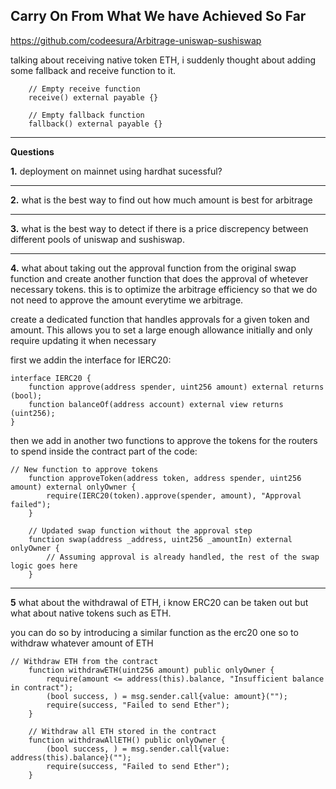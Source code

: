 ## Carry On From What We have Achieved So Far

https://github.com/codeesura/Arbitrage-uniswap-sushiswap

talking about receiving native token ETH, i suddenly thought about adding some fallback and receive function to it. 

```solidity
    // Empty receive function
    receive() external payable {}

    // Empty fallback function
    fallback() external payable {}
```


---------------------------------------------------------------------------------------------------------------------


__Questions__


__1.__ deployment on mainnet using hardhat sucessful?


---------------------------------------------------------------------------------------------------------------------

__2.__ what is the best way to find out how much amount is best for arbitrage


---------------------------------------------------------------------------------------------------------------------


__3.__ what is the best way to detect if there is a price discrepency between different pools of uniswap and sushiswap.


---------------------------------------------------------------------------------------------------------------------


__4.__ what about taking out the approval function from the original swap function and create another function that does the approval of whetever necessary tokens. this is to optimize the arbitrage efficiency so that we do not need to approve the amount everytime we arbitrage. 


create a dedicated function that handles approvals for a given token and amount. This allows you to set a large enough allowance initially and only require updating it when necessary 

first we addin the interface for IERC20:


```solidity
interface IERC20 {
    function approve(address spender, uint256 amount) external returns (bool);
    function balanceOf(address account) external view returns (uint256);
}
```

then we add in another two functions to approve the tokens for the routers to spend inside the contract part of the code:


```solidity
// New function to approve tokens
    function approveToken(address token, address spender, uint256 amount) external onlyOwner {
        require(IERC20(token).approve(spender, amount), "Approval failed");
    }

    // Updated swap function without the approval step
    function swap(address _address, uint256 _amountIn) external onlyOwner {
        // Assuming approval is already handled, the rest of the swap logic goes here
    }
```



---------------------------------------------------------------------------------------------------------------------


__5__ what about the withdrawal of ETH, i know ERC20 can be taken out but what about native tokens such as ETH.


you can do so by introducing a similar function as the erc20 one so to withdraw whatever amount of ETH


```solidity
// Withdraw ETH from the contract
    function withdrawETH(uint256 amount) public onlyOwner {
        require(amount <= address(this).balance, "Insufficient balance in contract");
        (bool success, ) = msg.sender.call{value: amount}("");
        require(success, "Failed to send Ether");
    }

    // Withdraw all ETH stored in the contract
    function withdrawAllETH() public onlyOwner {
        (bool success, ) = msg.sender.call{value: address(this).balance}("");
        require(success, "Failed to send Ether");
    }
```
